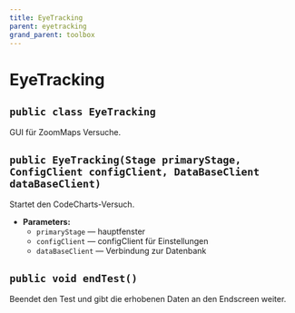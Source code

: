 ```yaml
---
title: EyeTracking
parent: eyetracking
grand_parent: toolbox
---
```


# EyeTracking


## `public class EyeTracking`

GUI für ZoomMaps Versuche.

## `public EyeTracking(Stage primaryStage, ConfigClient configClient, DataBaseClient dataBaseClient)`

Startet den CodeCharts-Versuch.

 * **Parameters:**
   * `primaryStage` — hauptfenster
   * `configClient` — configClient für Einstellungen
   * `dataBaseClient` — Verbindung zur Datenbank

## `public void endTest()`

Beendet den Test und gibt die erhobenen Daten an den Endscreen weiter.
